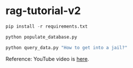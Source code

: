 # rag-tutorial-v2

```python
pip install -r requirements.txt
```

```python
python populate_database.py
```

```python
python query_data.py "How to get into a jail?"
```

Reference: YouTube video is [here](https://youtu.be/2TJxpyO3ei4?si=-SGJKXHWVihMk8WY).
